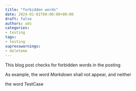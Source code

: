```yaml
---
title: "forbidden words"
date: 2024-01-01T00:00:00+00:00
draft: false
authors: ads
categories:
- testing
tags:
- testing
supresswarnings:
- deleteme
---
```


This blog post checks for forbidden words in the posting

As example, the word *Markdown* shall not appear, and neither

the word TestCase
